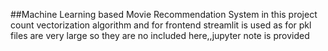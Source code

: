 ##Machine Learning based Movie Recommendation System
in this project count vectorization algorithm and for frontend streamlit is used as for pkl files are very large so they are no included here,,jupyter note is provided
